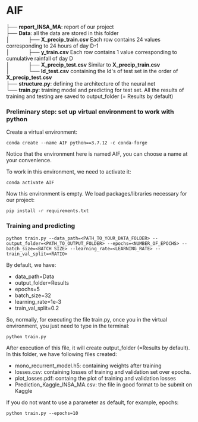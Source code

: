 # AIF
├── __report_INSA_MA__: report of our project  
├── __Data__: all the data are stored in this folder   
│&nbsp;&nbsp;&nbsp;&nbsp;&nbsp; &nbsp;&nbsp;&nbsp; &nbsp;&nbsp;&nbsp;├── __X_precip_train.csv__ Each row contains 24 values corresponding to 24 hours of day D-1   
│&nbsp;&nbsp;&nbsp;&nbsp;&nbsp; &nbsp;&nbsp;&nbsp; &nbsp;&nbsp;&nbsp;├── __y_train.csv__ Each row contains 1 value corresponding to cumulative rainfall of day D   
│&nbsp;&nbsp;&nbsp;&nbsp;&nbsp; &nbsp;&nbsp;&nbsp; &nbsp;&nbsp;&nbsp;├── __X_precip_test.csv__ Similar to __X_precip_train.csv__  
│&nbsp;&nbsp;&nbsp;&nbsp;&nbsp; &nbsp;&nbsp;&nbsp; &nbsp;&nbsp;&nbsp;└── __Id_test.csv__ containing the Id's of test set in the order of __X_precip_test.csv__   
├── __structure.py__: defining the architecture of the neural net     
└── __train.py__: training model and predicting for test set. All the results of training and testing are saved to output_folder (= Results by default) 
### Preliminary step: set up virtual environment to work with python
Create a virtual environment:
```
conda create --name AIF python==3.7.12 -c conda-forge
```
Notice that the environment here is named AIF, you can choose a name at your convenience.

To work in this environment, we need to activate it: 
```
conda activate AIF
```
Now this environment is empty. We load packages/libraries necessary for our project:
```
pip install -r requirements.txt
```
### Training and predicting
```
python train.py --data_path=<PATH_TO_YOUR_DATA_FOLDER> --output_folder=<PATH_TO_OUTPUT_FOLDER> --epochs=<NUMBER_OF_EPOCHS> --batch_size=<BATCH_SIZE> --learning_rate=<LEARNING_RATE> --train_val_split=<RATIO>
```
By default, we have:
- data_path=Data
- output_folder=Results
- epochs=5
- batch_size=32
- learning_rate=1e-3
- train_val_split=0.2

So, normally, for executing the file train.py, once you in the virtual environment, you just need to type in the terminal:
```
python train.py
```
After execution of this file, it will create output_folder (=Results by default). In this folder, we have following files created:
- mono_recurrent_model.h5: containing weights after training
- losses.csv: containing losses of training and validation set over epochs.
- plot_losses.pdf: containg the plot of training and validation losses
- Prediction_Kaggle_INSA_MA.csv: the file in good format to be submit on Kaggle

If you do not want to use a parameter as default, for example, epochs:
```
python train.py --epochs=10
```
